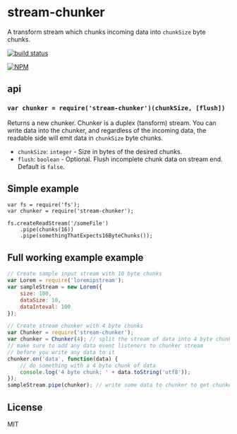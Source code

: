 # stream-chunker

A transform stream which chunks incoming data into `chunkSize` byte chunks.

[![build status](https://secure.travis-ci.org/klyngbaek/stream-chunker.png)](http://travis-ci.org/klyngbaek/stream-chunker)

[![NPM](https://nodei.co/npm/stream-chunker.png)](https://nodei.co/npm/stream-chunker/)

## api

### `var chunker = require('stream-chunker')(chunkSize, [flush])`
Returns a new chunker. Chunker is a duplex (tansform) stream. You can write data into the
chunker, and regardless of the incoming data, the readable side will emit data
in `chunkSize` byte chunks.

- `chunkSize`: `integer` - Size in bytes of the desired chunks.
- `flush`: `boolean` - Optional. Flush incomplete chunk data on stream end. Default is `false`.

## Simple example
```
var fs = require('fs');
var chunker = require('stream-chunker'); 

fs.createReadStream('/someFile')
  	.pipe(chunks(16))
  	.pipe(somethingThatExpects16ByteChunks());
```

## Full working example example
```javascript
// Create sample input stream with 10 byte chunks
var Lorem = require('loremipstream');
var sampleStream = new Lorem({
	size: 100,
	dataSize: 10,
	dataInteval: 100
});

// Create stream chunker with 4 byte chunks
var Chunker = require('stream-chunker');
var chunker = Chunker(4); // split the stream of data into 4 byte chunks
// make sure to add any data event listeners to chunker stream
// before you write any data to it
chunker.on('data', function(data) {
    // do something with a 4 byte chunk of data
    console.log('4 byte chunk: ' + data.toString('utf8'));
});
sampleStream.pipe(chunker); // write some data to chunker to get chunked
```

## License
MIT
